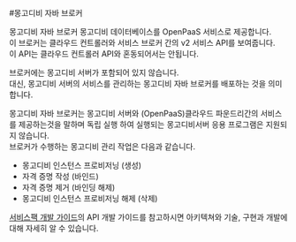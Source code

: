 #몽고디비 자바 브로커

 몽고디비 자바 브로커 몽고디비 데이터베이스를 OpenPaaS 서비스로 제공합니다. <br>
 이 브로커는 클라우드 컨트롤러와 서비스 브로커 간의 v2 서비스 API를 보여줍니다.<br> 
 이 API는 클라우드 컨트롤러 API와 혼동되어서는 안됩니다.<br>

 브로커에는 몽고디비 서버가 포함되어 있지 않습니다.<br>
 대신, 몽고디비 서버의 서비스를 관리하는 몽고디비 자바 브로커를 배포하는 것을 의미합니다.<br>
 
 몽고디비 자바 브로커는 몽고디비 서버와 (OpenPaaS)클라우드 파운드리간의 서비스를 제공하는것을 말하며 독립 실행 하여 실행되는 몽고디비서버 응용 프로그램은 지원되지 않습니다.<br>
 브로커가 수행하는 몽고디비 관리 작업은 다음과 같습니다.

 - 몽고디비 인스턴스 프로비저닝 (생성)
 - 자격 증명 작성 (바인드)
 - 자격 증명 제거 (바인딩 해제)
 - 몽고디비 인스턴스 프로비저닝 해제 (삭제)

[서비스팩 개발 가이드](https://github.com/OpenPaaSRnD/Documents-PaaSTA-1.0/blob/master/Development-Guide/ServicePack_develope_guide.md)의 API 개발 가이드를 참고하시면 아키텍쳐와 기술, 구현과 개발에 대해 자세히 알 수 있습니다.
